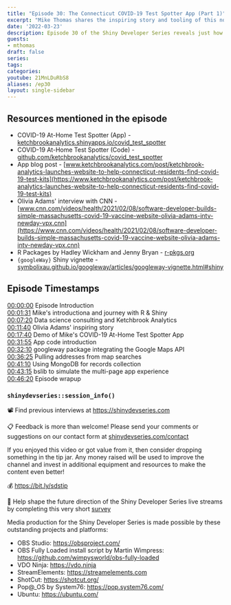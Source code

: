 ```yaml
---
title: "Episode 30: The Connecticut COVID-19 Test Spotter App (Part 1)" 
excerpt: "Mike Thomas shares the inspiring story and tooling of this novel application, with many benefits to society!"
date: '2022-03-23'
description: Episode 30 of the Shiny Developer Series reveals just how the power of open source software can be used to provide meaningful improvement to our daily lives. In the first of a two-part series, chief data scientist Mike Thomas reveals the motivation behind his brilliant COVID-19 test locator Shiny application, empowering a local community in Connecticut to efficiently report and track availability of test kits in a huge time of need. After a tour of the application interface, Mike shares his favorite techniques to bring an efficient user experience and the backend integrations with APIs to bring production-grade features to life.
guests:
- mthomas
draft: false
series:
tags:
categories:
youtube: 21MnLDuRbS8
aliases: /ep30
layout: single-sidebar
---
```


## Resources mentioned in the episode

* COVID-19 At-Home Test Spotter (App) - [ketchbrookanalytics.shinyapps.io/covid_test_spotter](https://ketchbrookanalytics.shinyapps.io/covid_test_spotter/)
* COVID-19 At-Home Test Spotter (Code) - [github.com/ketchbrookanalytics/covid_test_spotter](https://github.com/ketchbrookanalytics/covid_test_spotter)
* App blog post - [www.ketchbrookanalytics.com/post/ketchbrook-analytics-launches-website-to-help-connecticut-residents-find-covid-19-test-kits](https://www.ketchbrookanalytics.com/post/ketchbrook-analytics-launches-website-to-help-connecticut-residents-find-covid-19-test-kits)
* Olivia Adams' interview with CNN - [www.cnn.com/videos/health/2021/02/08/software-developer-builds-simple-massachusetts-covid-19-vaccine-website-olivia-adams-intv-newday-vpx.cnn](https://www.cnn.com/videos/health/2021/02/08/software-developer-builds-simple-massachusetts-covid-19-vaccine-website-olivia-adams-intv-newday-vpx.cnn)
* R Packages by Hadley Wickham and Jenny Bryan - [r-pkgs.org](https://r-pkgs.org/)
* `{googleWay}` Shiny vignette - [symbolixau.github.io/googleway/articles/googleway-vignette.html#shiny](https://symbolixau.github.io/googleway/articles/googleway-vignette.html#shiny)

## Episode Timestamps

[00:00:00](https://youtube.com/watch?v=21MnLDuRbS8&t=0s) Episode Introduction </br>
[00:01:31](https://youtube.com/watch?v=21MnLDuRbS8&t=91s) Mike's introductiona and journey with R & Shiny </br>
[00:07:20](https://youtube.com/watch?v=21MnLDuRbS8&t=440s) Data science consulting and Ketchbrook Analytics </br>
[00:11:40](https://youtube.com/watch?v=21MnLDuRbS8&t=700s) Olivia Adams' inspiring story </br>
[00:17:40](https://youtube.com/watch?v=21MnLDuRbS8&t=1060s) Demo of Mike's COVID-19 At-Home Test Spotter App </br>
[00:31:55](https://youtube.com/watch?v=21MnLDuRbS8&t=1915s) App code introduction </br>
[00:32:10](https://youtube.com/watch?v=21MnLDuRbS8&t=1930s) googleway package integrating the Google Maps API </br>
[00:36:25](https://youtube.com/watch?v=21MnLDuRbS8&t=2185s) Pulling addresses from map searches </br>
[00:41:10](https://youtube.com/watch?v=21MnLDuRbS8&t=2470s) Using MongoDB for records collection </br>
[00:43:15](https://youtube.com/watch?v=21MnLDuRbS8&t=2595s) bslib to simulate the multi-page app experience </br>
[00:46:20](https://youtube.com/watch?v=21MnLDuRbS8&t=2780s) Episode wrapup </br>

### `shinydevseries::session_info()`

📽 Find previous interviews at <https://shinydevseries.com>

📋 Feedback is more than welcome! Please send your comments or suggestions on our contact form at [shinydevseries.com/contact](https://shinydevseries.com/contact)

If you enjoyed this video or got value from it, then consider dropping something in the tip jar. Any money raised will be used to improve the channel and invest in additional equipment and resources to make the content even better!

💰 <https://bit.ly/sdstip>

📨 Help shape the future direction of the Shiny Developer Series live streams by completing this very short [survey](https://forms.gle/wuveHJWZLjuzBQaC7)

Media production for the Shiny Developer Series is made possible by these outstanding projects and platforms:

* OBS Studio: <https://obsproject.com/>
* OBS Fully Loaded install script by Martin Wimpress: <https://github.com/wimpysworld/obs-fully-loaded>
* VDO Ninja: <https://vdo.ninja>
* StreamElements: <https://streamelements.com>
* ShotCut: <https://shotcut.org/>
* Pop@_OS by System76: <https://pop.system76.com/>
* Ubuntu: <https://ubuntu.com/>
